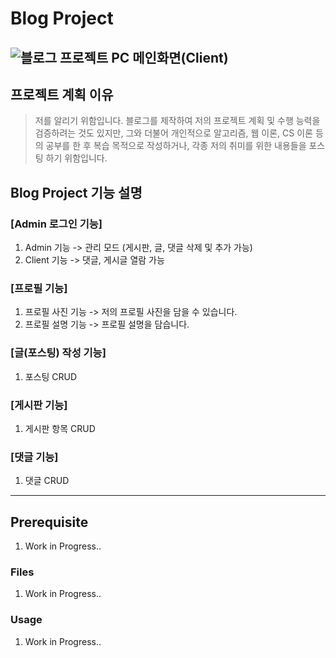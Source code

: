 # Blog Project
![블로그 프로젝트 PC  메인화면(Client)](https://user-images.githubusercontent.com/16303628/154790385-b3125043-97b1-4581-86ba-1752a2d1f814.jpg)
---
## 프로젝트 계획 이유
> 저를 알리기 위함입니다. 
> 블로그를 제작하여 저의 프로젝트 계획 및 수행 능력을 검증하려는 것도 있지만, 그와 더불어 개인적으로 알고리즘, 웹 이론, CS 이론 등의 공부를 한 후 복습 목적으로
> 작성하거나, 각종 저의 취미를 위한 내용들을 포스팅 하기 위함입니다.
>
## Blog Project 기능 설명
### [Admin 로그인 기능]
1. Admin 기능 -> 관리 모드 (게시판, 글, 댓글 삭제 및 추가 가능)
2. Client 기능 -> 댓글, 게시글 열람 가능
### [프로필 기능]
1. 프로필 사진 기능 -> 저의 프로필 사진을 담을 수 있습니다.
2. 프로필 설명 기능 -> 프로필 설명을 담습니다.
### [글(포스팅) 작성 기능]
1. 포스팅 CRUD
### [게시판 기능]
1. 게시판 항목 CRUD
### [댓글 기능]
1. 댓글 CRUD
---
## Prerequisite
1. Work in Progress..
### Files
1. Work in Progress..
### Usage
1. Work in Progress..



